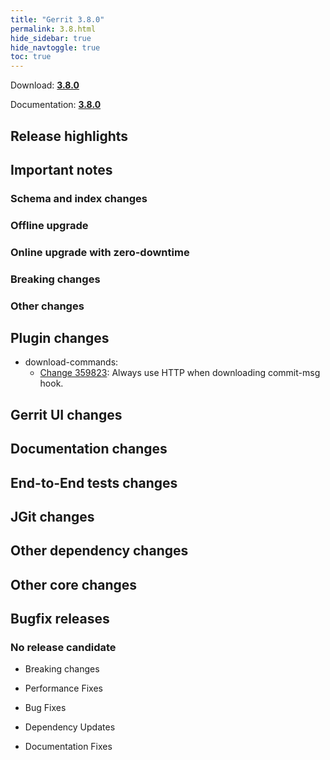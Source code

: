 ```yaml
---
title: "Gerrit 3.8.0"
permalink: 3.8.html
hide_sidebar: true
hide_navtoggle: true
toc: true
---
```



Download: **[3.8.0](https://gerrit-releases.storage.googleapis.com/gerrit-3.8.0-rc0.war)**

Documentation: **[3.8.0](https://gerrit-documentation.storage.googleapis.com/Documentation/3.8.0/index.html)**

## Release highlights

## Important notes

### Schema and index changes

### Offline upgrade

### Online upgrade with zero-downtime

### Breaking changes

### Other changes

## Plugin changes

* download-commands:
  * [Change 359823](https://gerrit-review.googlesource.com/359823):
  Always use HTTP when downloading commit-msg hook.

## Gerrit UI changes

## Documentation changes

## End-to-End tests changes

## JGit changes

## Other dependency changes

## Other core changes

## Bugfix releases

### No release candidate

* Breaking changes

* Performance Fixes

* Bug Fixes

* Dependency Updates

* Documentation Fixes

